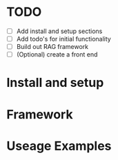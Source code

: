 # TODO

- [ ] Add install and setup sections
- [ ] Add todo's for initial functionality
- [ ] Build out RAG framework
- [ ] (Optional) create a front end

# Install and setup


# Framework 


# Useage Examples
